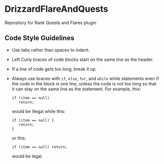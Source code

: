# DrizzardFlareAndQuests

Repository for Rank Quests and Flares plugin

## Code Style Guidelines
* Use tabs rather than spaces to indent.
* Left Curly braces of code blocks start on the same line as the header.
* If a line of code gets too long, break it up.
* Always use braces with `if`, `else`, `for`, and `while` while statements even if the code in the block is one line, unless the code is not too long so that it can stay on the same line as the statement. For example, this:

  ```
  if (item == null)
     return;
  ```
  
  would be illegal while this:
  
  ```
  if (item == null) {
     return;
  }
  ```
  
  or this:
  
  ```
  if (item == null) return;
  ```
  
  would be legal.
